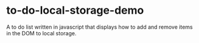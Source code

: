 # to-do-local-storage-demo
A to do list written in javascript that displays how to add and remove items in the DOM to local storage.
